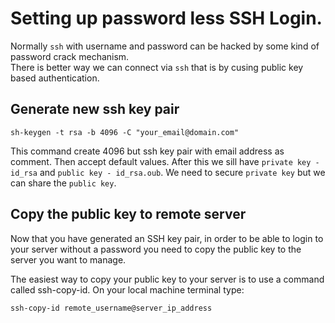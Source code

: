 
# Setting up password less SSH Login.


Normally `ssh` with username and password can be hacked by some kind of password crack mechanism.  
There is better way we can connect via `ssh` that is by cusing public key based authentication.


## Generate new ssh key pair

    sh-keygen -t rsa -b 4096 -C "your_email@domain.com"


This command create 4096 but ssh key pair with email address as comment. Then accept default values. 
After this we sill have `private key - id_rsa` and `public key - id_rsa.oub`. We need to secure `private key` 
but we can share the `public key`. 

## Copy the public key to remote server

Now that you have generated an SSH key pair, in order to be able to login to your server 
without a password you need to copy the public key to the server you want to manage.

The easiest way to copy your public key to your server is to use a command called ssh-copy-id.
On your local machine terminal type:

    ssh-copy-id remote_username@server_ip_address   


